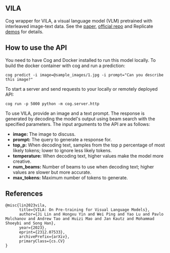 ## VILA
Cog wrapper for VILA, a visual language model (VLM) pretrained with interleaved image-text data. See the [paper](https://arxiv.org/abs/2312.07533), [official repo](https://github.com/Efficient-Large-Model/VILA) and Replicate [demos](https://replicate.com/adirik/vila-13b) for details. 


## How to use the API

You need to have Cog and Docker installed to run this model locally. To build the docker container with cog and run a prediction:

```
cog predict -i image=@sample_images/1.jpg -i prompt="Can you describe this image?"
```

To start a server and send requests to your locally or remotely deployed API:
```
cog run -p 5000 python -m cog.server.http
```

To use VILA, provide an image and a text prompt. The response is generated by decoding the model's output using beam search with the specified parameters. The input arguments to the API are as follows:  

- **image:** The image to discuss.  
- **prompt:** The query to generate a response for.  
- **top_p:** When decoding text, samples from the top p percentage of most likely tokens; lower to ignore less likely tokens.  
- **temperature:** When decoding text, higher values make the model more creative.
- **num_beams:** Number of beams to use when decoding text; higher values are slower but more accurate.  
- **max_tokens:** Maximum number of tokens to generate.  

## References
```
@misc{lin2023vila,
      title={VILA: On Pre-training for Visual Language Models},
      author={Ji Lin and Hongxu Yin and Wei Ping and Yao Lu and Pavlo Molchanov and Andrew Tao and Huizi Mao and Jan Kautz and Mohammad Shoeybi and Song Han},
      year={2023},
      eprint={2312.07533},
      archivePrefix={arXiv},
      primaryClass={cs.CV}
}
```